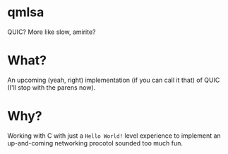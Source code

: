 qmlsa
=====

QUIC? More like slow, amirite?

What?
====

An upcoming (yeah, right) implementation (if you can call it that) of QUIC (I'll stop with the parens now).

Why?
====

Working with C with just a `Hello World!` level experience to implement an up-and-coming networking procotol sounded too much fun.
